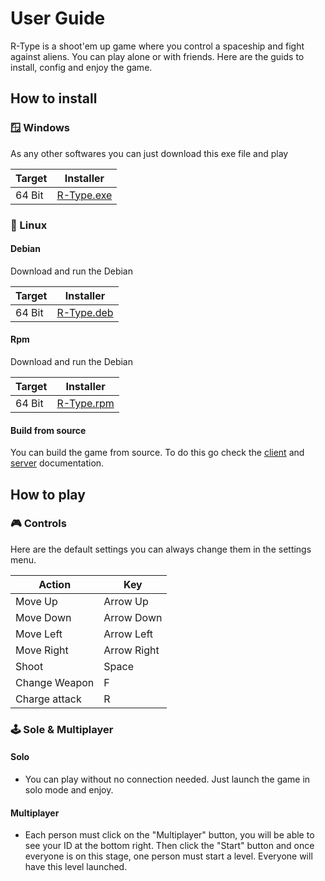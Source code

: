# User Guide

R-Type is a shoot'em up game where you control a spaceship and fight against aliens. You can play alone or with friends. Here are the guids to install, config and enjoy the game.

## How to install

### 🪟 Windows

As any other softwares you can just download this exe file and play

| Target | Installer                                                                                         |
| ------ | ------------------------------------------------------------------------------------------------- |
| 64 Bit | [R-Type.exe](https://github.com/FredeAlexandre/r-type/releases/download/1.0/r-type-1.0-win32.exe) |

### 🐧 Linux

#### Debian

Download and run the Debian

| Target | Installer                                                                                         |
| ------ | ------------------------------------------------------------------------------------------------- |
| 64 Bit | [R-Type.deb](https://github.com/FredeAlexandre/r-type/releases/download/1.0/r-type-1.0-Linux.deb) |

#### Rpm

Download and run the Debian

| Target | Installer                                                                                         |
| ------ | ------------------------------------------------------------------------------------------------- |
| 64 Bit | [R-Type.rpm](https://github.com/FredeAlexandre/r-type/releases/download/1.0/r-type-1.0-Linux.rpm) |

#### Build from source

You can build the game from source. To do this go check the [client](client/index.md) and [server](server/index.md) documentation.

## How to play

### 🎮 Controls

Here are the default settings you can always change them in the settings menu.

| Action        | Key           |
|---------------|---------------|
| Move Up       | Arrow Up      |
| Move Down     | Arrow Down    |
| Move Left     | Arrow Left    |
| Move Right    | Arrow Right   |
| Shoot         | Space         |
| Change Weapon | F             |
| Charge attack | R             |


### 🕹️ Sole & Multiplayer

#### Solo

- You can play without no connection needed. Just launch the game in solo mode and enjoy.

#### Multiplayer

- Each person must click on the "Multiplayer" button, you will be able to see your ID at the bottom right. Then click the "Start" button and once everyone is on this stage, one person must start a level. Everyone will have this level launched.